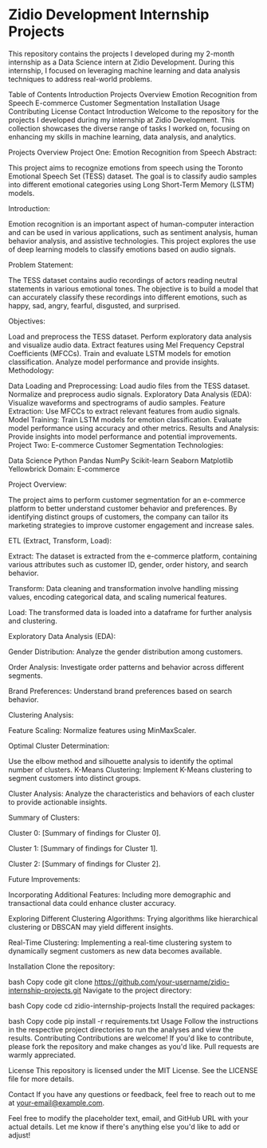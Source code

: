 
# Zidio Development Internship Projects
This repository contains the projects I developed during my 2-month internship as a Data Science intern at Zidio Development. During this internship, I focused on leveraging machine learning and data analysis techniques to address real-world problems.

Table of Contents
Introduction
Projects Overview
Emotion Recognition from Speech
E-commerce Customer Segmentation
Installation
Usage
Contributing
License
Contact
Introduction
Welcome to the repository for the projects I developed during my internship at Zidio Development. This collection showcases the diverse range of tasks I worked on, focusing on enhancing my skills in machine learning, data analysis, and analytics.

Projects Overview
Project One: Emotion Recognition from Speech
Abstract:

This project aims to recognize emotions from speech using the Toronto Emotional Speech Set (TESS) dataset. The goal is to classify audio samples into different emotional categories using Long Short-Term Memory (LSTM) models.

Introduction:

Emotion recognition is an important aspect of human-computer interaction and can be used in various applications, such as sentiment analysis, human behavior analysis, and assistive technologies. This project explores the use of deep learning models to classify emotions based on audio signals.

Problem Statement:

The TESS dataset contains audio recordings of actors reading neutral statements in various emotional tones. The objective is to build a model that can accurately classify these recordings into different emotions, such as happy, sad, angry, fearful, disgusted, and surprised.

Objectives:

Load and preprocess the TESS dataset.
Perform exploratory data analysis and visualize audio data.
Extract features using Mel Frequency Cepstral Coefficients (MFCCs).
Train and evaluate LSTM models for emotion classification.
Analyze model performance and provide insights.
Methodology:

Data Loading and Preprocessing:
Load audio files from the TESS dataset.
Normalize and preprocess audio signals.
Exploratory Data Analysis (EDA):
Visualize waveforms and spectrograms of audio samples.
Feature Extraction:
Use MFCCs to extract relevant features from audio signals.
Model Training:
Train LSTM models for emotion classification.
Evaluate model performance using accuracy and other metrics.
Results and Analysis:
Provide insights into model performance and potential improvements.
Project Two: E-commerce Customer Segmentation
Technologies:

Data Science
Python
Pandas
NumPy
Scikit-learn
Seaborn
Matplotlib
Yellowbrick
Domain: E-commerce

Project Overview:

The project aims to perform customer segmentation for an e-commerce platform to better understand customer behavior and preferences. By identifying distinct groups of customers, the company can tailor its marketing strategies to improve customer engagement and increase sales.

ETL (Extract, Transform, Load):

Extract: The dataset is extracted from the e-commerce platform, containing various attributes such as customer ID, gender, order history, and search behavior.

Transform: Data cleaning and transformation involve handling missing values, encoding categorical data, and scaling numerical features.

Load: The transformed data is loaded into a dataframe for further analysis and clustering.

Exploratory Data Analysis (EDA):

Gender Distribution: Analyze the gender distribution among customers.

Order Analysis: Investigate order patterns and behavior across different segments.

Brand Preferences: Understand brand preferences based on search behavior.

Clustering Analysis:

Feature Scaling: Normalize features using MinMaxScaler.

Optimal Cluster Determination:

Use the elbow method and silhouette analysis to identify the optimal number of clusters.
K-Means Clustering: Implement K-Means clustering to segment customers into distinct groups.

Cluster Analysis: Analyze the characteristics and behaviors of each cluster to provide actionable insights.

Summary of Clusters:

Cluster 0: [Summary of findings for Cluster 0].

Cluster 1: [Summary of findings for Cluster 1].

Cluster 2: [Summary of findings for Cluster 2].

Future Improvements:

Incorporating Additional Features: Including more demographic and transactional data could enhance cluster accuracy.

Exploring Different Clustering Algorithms: Trying algorithms like hierarchical clustering or DBSCAN may yield different insights.

Real-Time Clustering: Implementing a real-time clustering system to dynamically segment customers as new data becomes available.

Installation
Clone the repository:

bash
Copy code
git clone https://github.com/your-username/zidio-internship-projects.git
Navigate to the project directory:

bash
Copy code
cd zidio-internship-projects
Install the required packages:

bash
Copy code
pip install -r requirements.txt
Usage
Follow the instructions in the respective project directories to run the analyses and view the results.
Contributing
Contributions are welcome! If you'd like to contribute, please fork the repository and make changes as you'd like. Pull requests are warmly appreciated.

License
This repository is licensed under the MIT License. See the LICENSE file for more details.

Contact
If you have any questions or feedback, feel free to reach out to me at your-email@example.com.

Feel free to modify the placeholder text, email, and GitHub URL with your actual details. Let me know if there's anything else you'd like to add or adjust!
